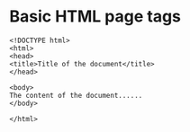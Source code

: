 # Basic HTML page tags

```
<!DOCTYPE html>
<html>
<head>
<title>Title of the document</title>    
</head>

<body>
The content of the document......
</body>
    
</html>
```
